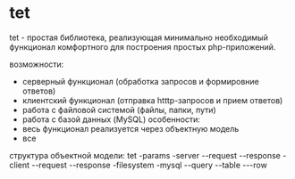 # tet

tet - простая библиотека, реализующая минимально необходимый функционал комфортного для построения простых php-приложений.


возможности:
- серверный функционал (обработка запросов и формировние ответов)
- клиентский функционал (отправка htttp-запросов и прием ответов)
- работа с файловой системой (файлы, папки, пути)
- работа с базой данных (MySQL)
особенности:
- весь функционал реализуется через объектную модель
- все

структура объектной модели:
tet
-params
-server
--request
--response
-client
--request
--response
-filesystem
-mysql
--query
--table
---row


